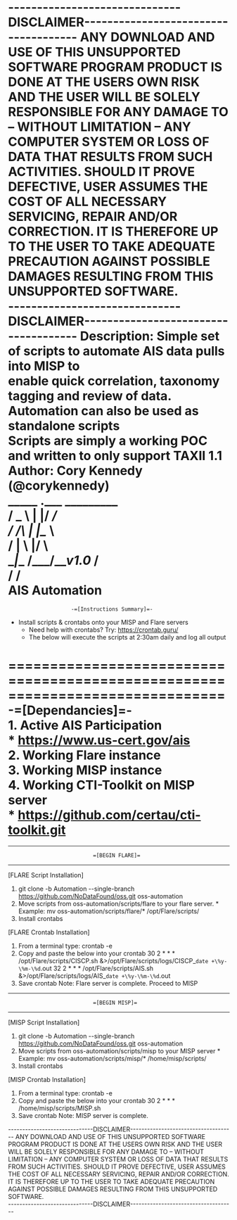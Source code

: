  ------------------------------DISCLAIMER-------------------------------------
 ANY DOWNLOAD AND USE OF THIS UNSUPPORTED SOFTWARE PROGRAM PRODUCT IS DONE AT
 THE USERS OWN RISK AND THE USER WILL BE SOLELY RESPONSIBLE FOR ANY DAMAGE TO
 – WITHOUT LIMITATION – ANY COMPUTER SYSTEM OR LOSS OF DATA THAT RESULTS FROM
 SUCH ACTIVITIES. SHOULD IT PROVE DEFECTIVE,     USER ASSUMES THE COST OF ALL
 NECESSARY SERVICING, REPAIR AND/OR CORRECTION.     IT IS THEREFORE UP TO THE
 USER TO TAKE ADEQUATE PRECAUTION AGAINST POSSIBLE DAMAGES     RESULTING FROM
 THIS UNSUPPORTED SOFTWARE.                                                   
 ------------------------------DISCLAIMER-------------------------------------
 Description: Simple set of scripts to automate AIS data pulls into MISP to   
 enable quick correlation, taxonomy tagging and review of data.               
 Automation can also be used as standalone scripts                            
 Scripts are simply a working POC and written to only support TAXII 1.1       
 Author: Cory Kennedy (@corykennedy)                                          
                             _____  .___  _________                           
                            /  _  \ |   |/   _____/                           
                           /  /_\  \|   |\_____  \                            
                          /    |    \   |/        \                           
                          \____|__  /___/___v1.0_  /                          
                                  \/            \/                            
                                      AIS Automation                          
==============================================================================
                        -=[Instructions Summary]=-                            

  * Install scripts & crontabs onto your MISP and Flare servers               
     * Need help with crontabs?  Try: https://crontab.guru/                   
     * The below will execute the scripts at 2:30am daily and log all output  

==============================================================================
                            -=[Dependancies]=-                                
                          1. Active AIS Participation                         
                             * https://www.us-cert.gov/ais                    
                          2. Working Flare instance                           
                          3. Working MISP instance                            
                          4. Working CTI-Toolkit on MISP server               
                             * https://github.com/certau/cti-toolkit.git      
==============================================================================

------------------------------------------------------------------------------
                               =[BEGIN FLARE]=                                
------------------------------------------------------------------------------
[FLARE Script Installation]

1. git clone -b Automation --single-branch https://github.com/NoDataFound/oss.git oss-automation
2. Move scripts from oss-automation/scripts/flare to your flare server.
            * Example: mv oss-automation/scripts/flare/* /opt/Flare/scripts/
3. Install crontabs

[FLARE Crontab Installation]

1. From a terminal type: crontab -e
2. Copy and paste the below into your crontab
30 2 * * * /opt/Flare/scripts/CISCP.sh &>/opt/Flare/scripts/logs/CISCP_`date +\%y-\%m-\%d`.out
32 2 * * * /opt/Flare/scripts/AIS.sh &>/opt/Flare/scripts/logs/AIS_`date +\%y-\%m-\%d`.out
3. Save crontab
Note: Flare server is complete. Proceed to MISP


------------------------------------------------------------------------------
                               =[BEGIN MISP]=                                
------------------------------------------------------------------------------

[MISP Script Installation]

1. git clone -b Automation --single-branch https://github.com/NoDataFound/oss.git oss-automation
2. Move scripts from oss-automation/scripts/misp to your MISP server
            * Example: mv oss-automation/scripts/misp/* /home/misp/scripts/
3. Install crontabs

[MISP Crontab Installation]

1. From a terminal type: crontab -e
2. Copy and paste the below into your crontab
30 2 * * * /home/misp/scripts/MISP.sh
3. Save crontab
Note: MISP server is complete.

 ------------------------------DISCLAIMER-------------------------------------
 ANY DOWNLOAD AND USE OF THIS UNSUPPORTED SOFTWARE PROGRAM PRODUCT IS DONE AT
 THE USERS OWN RISK AND THE USER WILL BE SOLELY RESPONSIBLE FOR ANY DAMAGE TO
 – WITHOUT LIMITATION – ANY COMPUTER SYSTEM OR LOSS OF DATA THAT RESULTS FROM
 SUCH ACTIVITIES. SHOULD IT PROVE DEFECTIVE,     USER ASSUMES THE COST OF ALL
 NECESSARY SERVICING, REPAIR AND/OR CORRECTION.     IT IS THEREFORE UP TO THE
 USER TO TAKE ADEQUATE PRECAUTION AGAINST POSSIBLE DAMAGES     RESULTING FROM
 THIS UNSUPPORTED SOFTWARE.                                                   
 ------------------------------DISCLAIMER-------------------------------------
